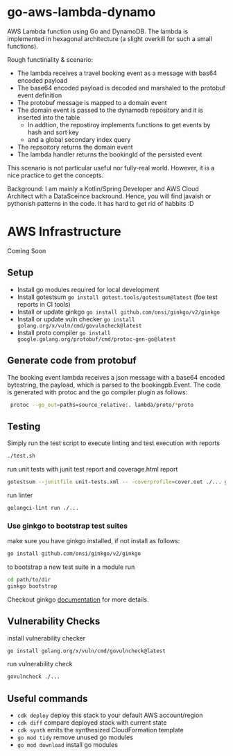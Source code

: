# go-aws-lambda-dynamo

AWS Lambda function using Go and DynamoDB.
The lambda is implemented in hexagonal architecture (a slight overkill for such a small functions).

Rough functinality & scenario:
* The lambda receives a travel booking event as a message with bas64 encoded payload
* The base64 encoded payload is decoded and marshaled to the protobuf event definition
* The protobuf message is mapped to a domain event
* The domain event is passed to the dynamodb repository and it is inserted into the table
    * In addtion, the repostiroy implements functions to get events by hash and sort key
    * and a global secondary index query
* The repsoitory returns the domain event
* The lambda handler returns the bookingId of the persisted event

This scenario is not particular useful nor fully-real world.
However, it is a nice practice to get the concepts.

Background: I am mainly a Kotlin/Spring Developer and AWS Cloud Architect with a DataSceince backround.
Hence, you will find javaish or pythonish patterns in the code. It has hard to get rid of habbits :D

# AWS Infrastructure

Coming Soon


## Setup
* Install go modules required for local development
* Install gotestsum `go install gotest.tools/gotestsum@latest` (foe test reports in CI tools)
* Install or update ginkgo `go install github.com/onsi/ginkgo/v2/ginkgo`
* Install or update vuln checker `go install golang.org/x/vuln/cmd/govulncheck@latest`
* Install proto compiler `go install google.golang.org/protobuf/cmd/protoc-gen-go@latest`

## Generate code from protobuf

The booking event lambda receives a json message with a base64 encoded bytestring, the payload, which is parsed to the bookingpb.Event.
The code is generated with protoc and the go compiler plugin as follows:
```bash 
 protoc --go_out=paths=source_relative:. lambda/proto/*proto
```

## Testing

Simply run the test script to execute linting and test execution with reports
```bash
./test.sh
```

run unit tests with junit test report and coverage.html report

```bash
gotestsum --junitfile unit-tests.xml -- -coverprofile=cover.out ./... go tool cover -html=cover.out -o coverage.html
```

run linter
````bash
golangci-lint run ./...
````

### Use ginkgo to bootstrap test suites

make sure you have ginkgo installed, if not install as follows: 
```bash
go install github.com/onsi/ginkgo/v2/ginkgo
```

to bootstrap a new test suite in a module run 
```bash
cd path/to/dir
ginkgo bootstrap
```

Checkout ginkgo [documentation](https://onsi.github.io/ginkgo/) for more details.

## Vulnerability Checks

install vulnerability checker 
```bash 
go install golang.org/x/vuln/cmd/govulncheck@latest
```

run vulnerability check

````bash 
govulncheck ./...
````

## Useful commands

* `cdk deploy`      deploy this stack to your default AWS account/region
* `cdk diff`        compare deployed stack with current state
* `cdk synth`       emits the synthesized CloudFormation template
* `go mod tidy`     remove unused go modules
* `go mod download` install go modules

